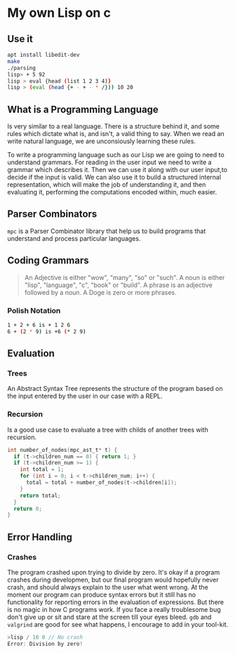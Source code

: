 # My own Lisp on c

## Use it
```sh
apt install libedit-dev
make
./parsing
lisp> + 5 92
lisp > eval {head (list 1 2 3 4)}
lisp > (eval (head {+ - + - * /})) 10 20
```

## What is a Programming Language
Is very similar to a real language. There is a structure behind it, and some rules
which dictate what is, and isn't, a valid thing to say. When we read an write natural
language, we are unconsiously learning these rules.

To write a programming language such as our Lisp we are going to need to understand
grammars. For reading in the user input we need to write a grammar which describes it.
Then we can use it along with our user input,to decide if the input is valid. We
can also use it to build a structured internal representation, which will make the
job of understanding it, and then evaluating it, performing the computations encoded
within, much easier.

## Parser Combinators
`mpc` is a Parser Combinator library that help us to build programs that understand
and process particular languages.

## Coding Grammars
> An Adjective is either "wow", "many", "so" or "such".
> A noun is either "lisp", "language", "c", "book" or "build".
> A phrase is an adjective followed by a noun.
> A Doge is zero or more phrases.
### Polish Notation
```sh
1 + 2 + 6 is + 1 2 6
6 + (2 * 9) is +6 (* 2 9)
```

## Evaluation
### Trees
An Abstract Syntax Tree represents the structure of the program based on the input
entered by the user in our case with a REPL.
### Recursion
Is a good use case to evaluate a tree with childs of another trees with recursion.
```c
int number_of_nodes(mpc_ast_t* t) {
  if (t->children_num == 0) { return 1; }
  if (t->children_num >= 1) {
    int total = 1;
    for (int i = 0; i < t->children_num; i++) {
      total = total + number_of_nodes(t->children[i]);
    }
    return total;
  }
  return 0;
}
```

## Error Handling
### Crashes
The program crashed upon trying to divide by zero. It's okay if a program crashes
during developmen, but our final program would hopefully never crash, and should
always explain to the user what went wrong.
At the moment our program can produce syntax errors but it still has no functionality
for reporting errors in the evaluation of expressions.
But there is no magic in how C programs work. If you face a really troublesome bug
don't give up or sit and stare at the screen till your eyes bleed. `gdb` and `valgrind`
are good for see what happens, I encourage to add in your tool-kit.
```c
>lisp / 10 0 // No crash
Error: Division by zero!
```

